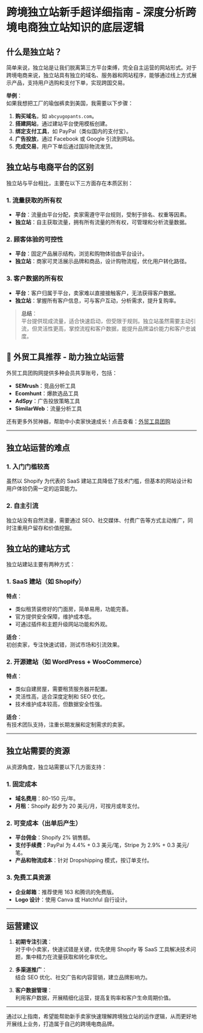 # 跨境独立站新手超详细指南 - 深度分析跨境电商独立站知识的底层逻辑

## 什么是独立站？

简单来说，独立站是让我们脱离第三方平台束缚，完全自主运营的网站形式。对于跨境电商来说，独立站具有独立的域名、服务器和网站程序，能够通过线上方式展示产品，支持用户选购和支付下单，实现跨国交易。

**举例**：  
如果我想把工厂的瑜伽裤卖到美国，我需要以下步骤：
1. **购买域名**，如 `abcyugopants.com`。
2. **搭建网站**，通过建站平台使用模板创建。
3. **绑定支付工具**，如 PayPal（类似国内的支付宝）。
4. **广告投放**，通过 Facebook 或 Google 引流到网站。
5. **完成交易**，用户下单后通过国际物流发货。

## 独立站与电商平台的区别

独立站与平台相比，主要在以下三方面存在本质区别：

### 1. 流量获取的所有权
- **平台**：流量由平台分配，卖家需遵守平台规则，受制于排名、权重等因素。
- **独立站**：自主获取流量，拥有所有流量的所有权，可管理和分析流量数据。

### 2. 顾客体验的可控性
- **平台**：固定产品展示结构，浏览和购物体验由平台设计。
- **独立站**：商家可灵活展示品牌和商品，设计购物流程，优化用户转化路径。

### 3. 客户数据的所有权
- **平台**：客户归属于平台，卖家难以直接接触客户，无法获得客户数据。
- **独立站**：掌握所有客户信息，可与客户互动，分析需求，提升复购率。

> **总结**：  
平台提供现成流量，适合快速启动，但受限于规则。独立站虽然需要主动引流，但灵活性更高，掌控流程和客户数据，能提升品牌溢价能力和客户忠诚度。

## 🌟 外贸工具推荐 - 助力独立站运营

外贸工具团购网提供多种会员共享账号，包括：  
- **SEMrush**：竞品分析工具  
- **Ecomhunt**：爆款选品工具  
- **AdSpy**：广告投放策略工具  
- **SimilarWeb**：流量分析工具  

还有更多外贸神器，帮助中小卖家快速成长！点击查看：[外贸工具团购](https://bit.ly/waimao518)

---

## 独立站运营的难点

### 1. 入门门槛较高
虽然以 Shopify 为代表的 SaaS 建站工具降低了技术门槛，但基本的网站设计和用户体验仍需一定的运营能力。

### 2. 自主引流
独立站没有自然流量，需要通过 SEO、社交媒体、付费广告等方式主动推广，同时注重用户留存和价值挖掘。

## 独立站的建站方式

独立站建站主要有两种方式：

### 1. SaaS 建站（如 Shopify）
**特点**：  
- 类似租赁装修好的门面房，简单易用，功能完善。
- 官方提供安全保障，维护成本低。
- 可通过插件和主题升级网站功能和外观。

**适合**：  
初创卖家，专注快速试错，测试市场和引流效果。

### 2. 开源建站（如 WordPress + WooCommerce）
**特点**：  
- 类似自建房屋，需要租赁服务器并配置。
- 灵活性高，适合深度定制和 SEO 优化。
- 技术维护成本较高，但数据安全性强。

**适合**：  
有技术团队支持，注重长期发展和定制需求的卖家。

---

## 独立站需要的资源

从资源角度，独立站需要以下几方面支持：

### 1. 固定成本
- **域名费用**：80-150 元/年。
- **月租**：Shopify 起步为 20 美元/月，可按月或年支付。

### 2. 可变成本（出单后产生）
- **平台佣金**：Shopify 2% 销售额。
- **支付手续费**：PayPal 为 4.4% + 0.3 美元/笔，Stripe 为 2.9% + 0.3 美元/笔。
- **产品和物流成本**：针对 Dropshipping 模式，按订单支付。

### 3. 免费工具资源
- **企业邮箱**：推荐使用 163 和腾讯的免费版。
- **Logo 设计**：使用 Canva 或 Hatchful 自行设计。

---

## 运营建议

1. **初期专注引流**：  
对于中小卖家，快速试错是关键，优先使用 Shopify 等 SaaS 工具解决技术问题，集中精力在流量获取和转化率优化。

2. **多渠道推广**：  
结合 SEO 优化、社交广告和内容营销，建立品牌影响力。

3. **客户数据管理**：  
利用客户数据，开展精细化运营，提高复购率和客户生命周期价值。

---

通过以上指南，希望能帮助新手卖家快速理解跨境独立站的运作逻辑，从而更好地开展线上业务，打造属于自己的跨境电商品牌。
